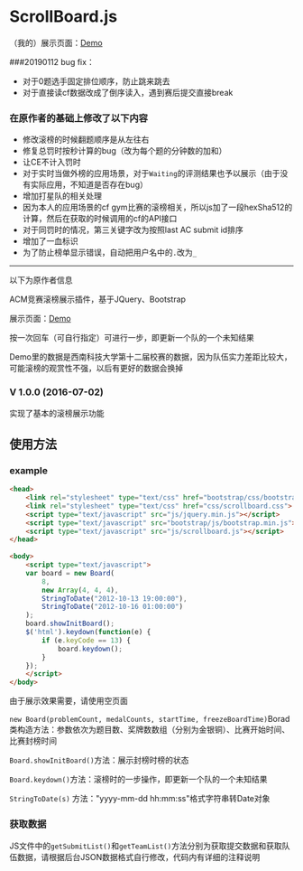 # ScrollBoard.js

（我的）展示页面：[Demo](https://xzm2000.github.io/ScrollBoard.js/)

###20190112 bug fix：

- 对于0题选手固定排位顺序，防止跳来跳去
- 对于直接读cf数据改成了倒序读入，遇到赛后提交直接break

### 在原作者的基础上修改了以下内容

- 修改滚榜的时候翻题顺序是从左往右
- 修复总罚时按秒计算的bug（改为每个题的分钟数的加和）
- 让CE不计入罚时
- 对于实时当做外榜的应用场景，对于`Waiting`的评测结果也予以展示（由于没有实际应用，不知道是否存在bug）
- 增加打星队的相关处理
- 因为本人的应用场景的cf gym比赛的滚榜相关，所以js加了一段hexSha512的计算，然后在获取的时候调用的cf的API接口
- 对于同罚时的情况，第三关键字改为按照last AC submit id排序
- 增加了一血标识
- 为了防止榜单显示错误，自动把用户名中的`.`改为`_`

---

以下为原作者信息

ACM竞赛滚榜展示插件，基于JQuery、Bootstrap

展示页面：[Demo](https://qinshaoxuan.github.io/ScrollBoard.js/)

按一次回车（可自行指定）可进行一步，即更新一个队的一个未知结果

Demo里的数据是西南科技大学第十二届校赛的数据，因为队伍实力差距比较大，可能滚榜的观赏性不强，以后有更好的数据会换掉

### V 1.0.0 (2016-07-02)

实现了基本的滚榜展示功能

## 使用方法

### example
```HTML
<head>
    <link rel="stylesheet" type="text/css" href="bootstrap/css/bootstrap.min.css">
    <link rel="stylesheet" type="text/css" href="css/scrollboard.css">
    <script type="text/javascript" src="js/jquery.min.js"></script>
    <script type="text/javascript" src="bootstrap/js/bootstrap.min.js"></script>
    <script type="text/javascript" src="js/scrollboard.js"></script>
</head>
 
<body>
    <script type="text/javascript">
    var board = new Board(
        8,
        new Array(4, 4, 4),
        StringToDate("2012-10-13 19:00:00"),
        StringToDate("2012-10-16 01:00:00")
    );
    board.showInitBoard();
    $('html').keydown(function(e) {
        if (e.keyCode == 13) {
            board.keydown();
        }
    });
    </script>
</body>
```

由于展示效果需要，请使用空页面

`new Board(problemCount, medalCounts, startTime, freezeBoardTime)`Borad类构造方法：参数依次为题目数、奖牌数数组（分别为金银铜）、比赛开始时间、比赛封榜时间

`Board.showInitBoard()`方法：展示封榜时榜的状态

`Board.keydown()`方法：滚榜时的一步操作，即更新一个队的一个未知结果

`StringToDate(s)` 方法："yyyy-mm-dd hh:mm:ss"格式字符串转Date对象

### 获取数据

JS文件中的`getSubmitList()`和`getTeamList()`方法分别为获取提交数据和获取队伍数据，请根据后台JSON数据格式自行修改，代码内有详细的注释说明
